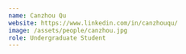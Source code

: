```yaml
---
name: Canzhou Qu
website: https://www.linkedin.com/in/canzhouqu/
image: /assets/people/canzhou.jpg
role: Undergraduate Student
---
```

